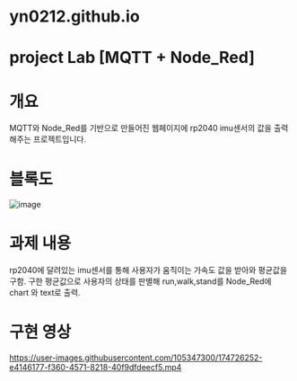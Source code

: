 # yn0212.github.io
# project Lab [MQTT + Node_Red]
# 개요
MQTT와 Node_Red를 기반으로 만들어진 웹페이지에 rp2040 imu센서의 값을 출력해주는 프로젝트입니다.


# 블록도
![image](https://user-images.githubusercontent.com/105347300/174740546-2e55374d-3c6e-43d8-a3f7-2b173625ded7.png)

# 과제 내용
rp2040에 달려있는 imu센서를 통해 사용자가 움직이는 가속도 값을 받아와 평균값을 구함.
구한 평균값으로 사용자의 상태를 판별해 run,walk,stand를 Node_Red에 chart 와 text로 출력.
# 구현 영상
https://user-images.githubusercontent.com/105347300/174726252-e4146177-f360-4571-8218-40f9dfdeecf5.mp4

